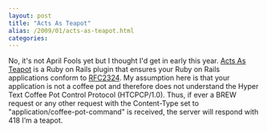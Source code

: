 ```yaml
---
layout: post
title: "Acts As Teapot"
alias: /2009/01/acts-as-teapot.html
categories:
---
```

No, it's not April Fools yet but I thought I'd get in early this year. [Acts As Teapot](http://github.com/harukizaemon/acts_as_teapot) is a Ruby on Rails plugin that ensures your Ruby on Rails applications conform to [RFC2324](http://www.ietf.org/rfc/rfc2324.txt). My assumption here is that your application is not a coffee pot and therefore does not understand the Hyper Text Coffee Pot Control Protocol (HTCPCP/1.0). Thus, if ever a BREW request or any other request with the Content-Type set to "application/coffee-pot-command" is received, the server will respond with 418 I’m a teapot.
